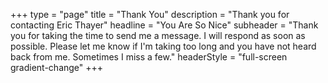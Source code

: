 +++
type = "page"
title = "Thank You"
description = "Thank you for contacting Eric Thayer"
headline = "You Are So Nice"
subheader = "Thank you for taking the time to send me a message. I will respond as soon as possible. Please let me know if I'm taking too long and you have not heard back from me. Sometimes I miss a few."
headerStyle = "full-screen gradient-change"
+++

